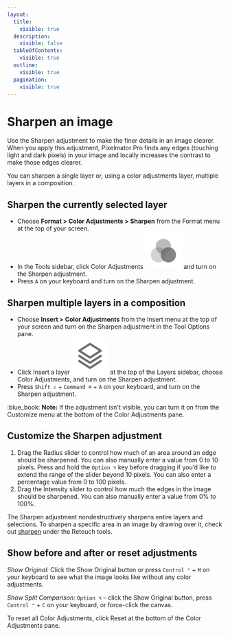 ```yaml
---
layout:
  title:
    visible: true
  description:
    visible: false
  tableOfContents:
    visible: true
  outline:
    visible: true
  pagination:
    visible: true
---
```


# Sharpen an image

Use the Sharpen adjustment to make the finer details in an image clearer. When you apply this adjustment, Pixelmator Pro finds any edges (touching light and dark pixels) in your image and locally increases the contrast to make those edges clearer.

You can sharpen a single layer or, using a color adjustments layer, multiple layers in a composition.

## Sharpen the currently selected layer

* Choose **Format > Color Adjustments > Sharpen** from the Format menu at the top of your screen.
* In the Tools sidebar, click Color Adjustments <img src="../.gitbook/assets/Color-Adjustments.png" alt="" data-size="line"> and turn on the Sharpen adjustment.
* Press `A` on your keyboard and turn on the Sharpen adjustment.

## Sharpen multiple layers in a composition

* Choose **Insert > Color Adjustments** from the Insert menu at the top of your screen and turn on the Sharpen adjustment in the Tool Options pane.
* Click Insert a layer <img src="../.gitbook/assets/Layer.png" alt="" data-size="line"> at the top of the Layers sidebar, choose Color Adjustments, and turn on the Sharpen adjustment.
* Press `Shift ⇧` + `Command ⌘` + `A` on your keyboard, and turn on the Sharpen adjustment.

:blue\_book: **Note:** If the adjustment isn't visible, you can turn it on from the Customize menu at the bottom of the Color Adjustments pane.

## Customize the Sharpen adjustment

1. Drag the Radius slider to control how much of an area around an edge should be sharpened. You can also manually enter a value from 0 to 10 pixels. Press and hold the `Option ⌥` key before dragging if you’d like to extend the range of the slider beyond 10 pixels. You can also enter a percentage value from 0 to 100 pixels.
2. Drag the Intensity slider to control how much the edges in the image should be sharpened. You can also manually enter a value from 0% to 100%.

The Sharpen adjustment nondestructively sharpens entire layers and selections. To sharpen a specific area in an image by drawing over it, check out [sharpen](../about-retouching-and-reshaping-images/sharpen-a-specific-area-of-an-image.md) under the Retouch tools.

## Show before and after or reset adjustments

_Show Original:_ Click the Show Original button or press `Control ⌃` + `M` on your keyboard to see what the image looks like without any color adjustments.

_Show Split Comparison:_ `Option ⌥` – click the Show Original button, press `Control ⌃` + `C` on your keyboard, or force-click the canvas.

To reset all Color Adjustments, click Reset at the bottom of the Color Adjustments pane.
